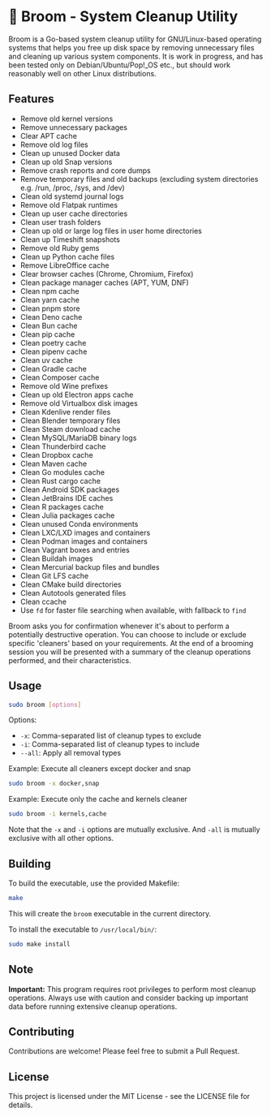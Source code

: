 # 🧹 Broom - System Cleanup Utility

Broom is a Go-based system cleanup utility for GNU/Linux-based operating systems that helps you free up disk space by removing unnecessary files and cleaning up various system components. It is work in progress, and has been tested only on Debian/Ubuntu/Pop!_OS etc., but should work reasonably well on other Linux distributions.

## Features

- Remove old kernel versions
- Remove unnecessary packages
- Clear APT cache
- Remove old log files
- Clean up unused Docker data
- Clean up old Snap versions
- Remove crash reports and core dumps
- Remove temporary files and old backups (excluding system directories e.g. /run, /proc, /sys, and /dev)
- Clean old systemd journal logs
- Remove old Flatpak runtimes
- Clean up user cache directories
- Clean user trash folders
- Clean up old or large log files in user home directories
- Clean up Timeshift snapshots
- Remove old Ruby gems
- Clean up Python cache files
- Remove LibreOffice cache
- Clear browser caches (Chrome, Chromium, Firefox)
- Clean package manager caches (APT, YUM, DNF)
- Clean npm cache
- Clean yarn cache
- Clean pnpm store
- Clean Deno cache
- Clean Bun cache
- Clean pip cache
- Clean poetry cache
- Clean pipenv cache
- Clean uv cache
- Clean Gradle cache
- Clean Composer cache
- Remove old Wine prefixes
- Clean up old Electron apps cache
- Remove old Virtualbox disk images
- Clean Kdenlive render files
- Clean Blender temporary files
- Clean Steam download cache
- Clean MySQL/MariaDB binary logs
- Clean Thunderbird cache
- Clean Dropbox cache
- Clean Maven cache
- Clean Go modules cache
- Clean Rust cargo cache
- Clean Android SDK packages
- Clean JetBrains IDE caches
- Clean R packages cache
- Clean Julia packages cache
- Clean unused Conda environments
- Clean LXC/LXD images and containers
- Clean Podman images and containers
- Clean Vagrant boxes and entries
- Clean Buildah images
- Clean Mercurial backup files and bundles
- Clean Git LFS cache
- Clean CMake build directories
- Clean Autotools generated files
- Clean ccache
- Use `fd` for faster file searching when available, with fallback to `find`

Broom asks you for confirmation whenever it's about to perform a potentially destructive operation. You can choose to include or exclude specific 'cleaners' based on your requirements. At the end of a brooming session you will be presented with a summary of the cleanup operations performed, and their characteristics.

## Usage

```bash
sudo broom [options]
```

Options:

- `-x`: Comma-separated list of cleanup types to exclude
- `-i`: Comma-separated list of cleanup types to include
- `--all`: Apply all removal types

Example: Execute all cleaners except docker and snap

```bash
sudo broom -x docker,snap
```

Example: Execute only the cache and kernels cleaner

```bash
sudo broom -i kernels,cache
```

Note that the `-x` and `-i` options are mutually exclusive. And `-all` is mutually exclusive with all other options.

## Building

To build the executable, use the provided Makefile:

```bash
make
```

This will create the `broom` executable in the current directory.

To install the executable to `/usr/local/bin/`:

```bash
sudo make install
```

## Note

**Important:** This program requires root privileges to perform most cleanup operations. Always use with caution and consider backing up important data before running extensive cleanup operations.

## Contributing

Contributions are welcome! Please feel free to submit a Pull Request.

## License

This project is licensed under the MIT License - see the LICENSE file for details.
